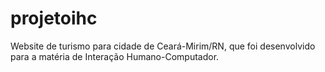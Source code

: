 # projetoihc
Website de turismo para cidade de Ceará-Mirim/RN, que foi desenvolvido para a matéria de Interação Humano-Computador.  
